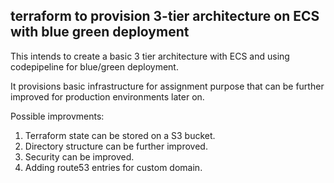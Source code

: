 ## terraform to provision 3-tier architecture on ECS with blue green deployment

This intends to create a basic 3 tier architecture with ECS and using codepipeline for blue/green deployment.

It provisions basic infrastructure for assignment purpose that can be further improved for production environments later on.

Possible improvments:
1. Terraform state can be stored on a S3 bucket.
2. Directory structure can be further improved.
3. Security can be improved.
4. Adding route53 entries for custom domain.
